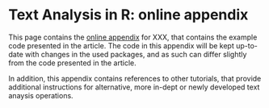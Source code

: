 Text Analysis in R: online appendix
============

This page contains the [online appendix](files/Text_Analysis_in_R.md) for XXX, that contains the example code presented in the article. The code in this appendix will be kept up-to-date with changes in the used packages, and as such can differ slightly from the code presented in the article.

In addition, this appendix contains references to other tutorials, that provide additional instructions for alternative, more in-dept or newly developed text anaysis operations.


